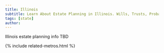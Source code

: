 ```yaml
---
title: Illinois
subtitle: Learn About Estate Planning in Illinois. Wills, Trusts, Probate, and More in Illinois. Find an Illinois Estate Attorney for Your Estate Planning Needs.
tags: [state]
author:
---
```


Illinois estate planning info TBD

<!-- Related Metros List -->
{% include related-metros.html %}
